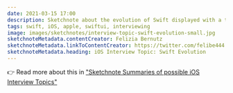 ```yaml
---
date: 2021-03-15 17:00
description: Sketchnote about the evolution of Swift displayed with a timeline and additional release notes.
tags: swift, iOS, apple, swiftui, interviewing
image: images/sketchnotes/interview-topic-swift-evolution-small.jpg
sketchnoteMetadata.contentCreator: Felizia Bernutz
sketchnoteMetadata.linkToContentCreator: https://twitter.com/felibe444
sketchnoteMetadata.heading: iOS Interview Topic: Swift Evolution
---
```


👉 Read more about this in ["Sketchnote Summaries of possible iOS Interview Topics"](https://fbernutz.github.io/posts/summaries-ios-interview-topics/)

